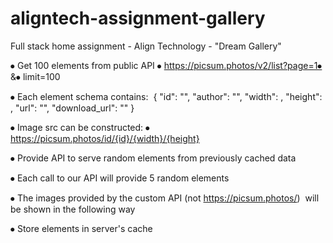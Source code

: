# aligntech-assignment-gallery
Full stack home assignment - Align Technology - "Dream Gallery"

⦁	Get 100 elements from public API ⦁	https://picsum.photos/v2/list?page=1⦁	&⦁	limit=100

⦁	Each element schema contains: 
{
"id": "<element identifier>",
"author": "<author name>",
"width": <image width>,
"height": <image height>,
"url": "<source page image url>",
"download_url": "<image url>"
}

⦁	Image src can be constructed: ⦁	https://picsum.photos/id/{id}/{width}/{height}
  
⦁	Provide API to serve random elements from previously cached data
  
⦁	Each call to our API will provide 5 random elements
  
⦁	The images provided by the custom API (not https://picsum.photos/)  will be shown in the following way
  
⦁	Store elements in server's cache
